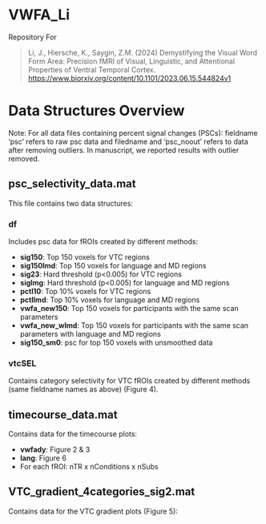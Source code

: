 # VWFA_Li
Repository For
> Li, J., Hiersche, K., Saygin, Z.M. (2024) Demystifying the Visual Word Form Area: Precision fMRI of Visual, Linguistic, and Attentional Properties of Ventral Temporal Cortex. https://www.biorxiv.org/content/10.1101/2023.06.15.544824v1
# Data Structures Overview
Note: For all data files containing percent signal changes (PSCs):  fieldname ‘psc’ refers to raw psc data and filedname and ‘psc_noout’ refers to data after removing outliers. In manuscript, we reported results with outlier removed.
## psc_selectivity_data.mat
This file contains two data structures:

### df
Includes psc data for fROIs created by different methods:
- **sig150**: Top 150 voxels for VTC regions
- **sig150lmd**: Top 150 voxels for language and MD regions
- **sig23**: Hard threshold (p<0.005) for VTC regions
- **siglmg**: Hard threshold (p<0.005) for language and MD regions
- **pctl10**: Top 10% voxels for VTC regions
- **pctllmd**: Top 10% voxels for language and MD regions
- **vwfa_new150**: Top 150 voxels for participants with the same scan parameters
- **vwfa_new_wlmd**: Top 150 voxels for participants with the same scan parameters with language and MD regions
- **sig150_sm0**: psc for top 150 voxels with unsmoothed data

### vtcSEL
Contains category selectivity for VTC fROIs created by different methods (same fieldname names as above) (Figure 4).

## timecourse_data.mat
Contains data for the timecourse plots:
- **vwfady**: Figure 2 & 3
- **lang**: Figure 6
- For each fROI: nTR x nConditions x nSubs

## VTC_gradient_4categories_sig2.mat
Contains data for the VTC gradient plots (Figure 5):


